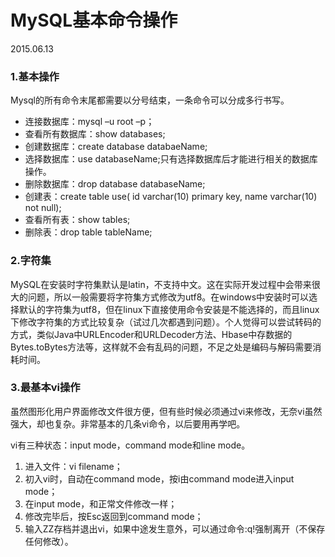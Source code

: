 ﻿# MySQL基本命令操作
2015.06.13

### 1.基本操作

Mysql的所有命令末尾都需要以分号结束，一条命令可以分成多行书写。

+ 连接数据库：mysql –u root –p；
+ 查看所有数据库：show databases;
+ 创建数据库：create database databaeName;
+ 选择数据库：use databaseName;只有选择数据库后才能进行相关的数据库操作。
+ 删除数据库：drop database databaseName;
+ 创建表：create table use( id varchar(10) primary key, name varchar(10) not null);
+ 查看所有表：show tables;
+ 删除表：drop table tableName;

### 2.字符集

MySQL在安装时字符集默认是latin，不支持中文。这在实际开发过程中会带来很大的问题，所以一般需要将字符集方式修改为utf8。在windows中安装时可以选择默认的字符集为utf8，但在linux下直接使用命令安装是不能选择的，而且linux下修改字符集的方式比较复杂（试过几次都遇到问题）。个人觉得可以尝试转码的方式，类似Java中URLEncoder和URLDecoder方法、Hbase中存数据的Bytes.toBytes方法等，这样就不会有乱码的问题，不足之处是编码与解码需要消耗时间。

### 3.最基本vi操作

虽然图形化用户界面修改文件很方便，但有些时候必须通过vi来修改，无奈vi虽然强大，却也复杂。非常基本的几条vi命令，以后要用再学吧。

vi有三种状态：input mode，command mode和line mode。

1. 进入文件：vi filename；
2. 初入vi时，自动在command mode，按i由command mode进入input mode；
3. 在input mode，和正常文件修改一样；
4. 修改完毕后，按Esc返回到command mode；
5. 输入ZZ存档并退出vi，如果中途发生意外，可以通过命令:q!强制离开（不保存任何修改）。